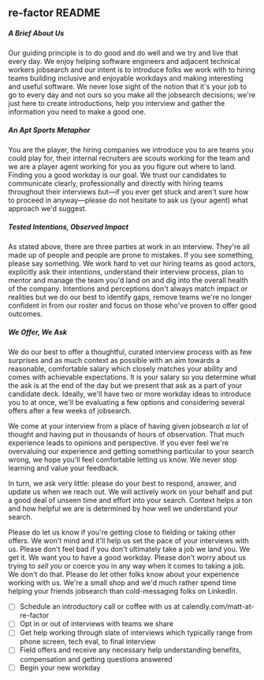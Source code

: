 ## re-factor README

##### A Brief About Us

Our guiding principle is to do good and do well and we try and live that every day. We enjoy helping software engineers and adjacent technical workers jobsearch and our intent is to introduce folks we work with to hiring teams building inclusive and enjoyable workdays and making interesting and useful software. We never lose sight of the notion that it's your job to go to every day and not ours so you make all the jobsearch decisions; we're just here to create introductions, help you interview and gather the information you need to make a good one.

##### An Apt Sports Metaphor

You are the player, the hiring companies we introduce you to are teams you could play for, their internal recruiters are scouts working for the team and we are a player agent working for you as you figure out where to land. Finding you a good workday is our goal. We trust our candidates to communicate clearly, professionally and directly with hiring teams throughout their interviews but—if you ever get stuck and aren't sure how to proceed in anyway—please do not hesitate to ask us (your agent) what approach we'd suggest.

##### Tested Intentions, Observed Impact

As stated above, there are three parties at work in an interview. They're all made up of people and people are prone to mistakes. If you see something, please say something. We work hard to vet our hiring teams as good actors, explicitly ask their intentions, understand their interview process, plan to mentor and manage the team you'd land on and dig into the overall health of the company. Intentions and perceptions don't always match impact or realities but we do our best to identify gaps, remove teams we're no longer confident in from our roster and focus on those who've proven to offer good outcomes.

##### We Offer, We Ask

We do our best to offer a thoughtful, curated interview process with as few surprises and as much context as possible with an aim towards a reasonable, comfortable salary which closely matches your ability and comes with achievable expectations. It is your salary so you determine what the ask is at the end of the day but we present that ask as a part of your candidate deck. Ideally, we'll have two or more workday ideas to introduce you to at once, we'll be evaluating a few options and considering several offers after a few weeks of jobsearch.

We come at your interview from a place of having given jobsearch _a lot_ of thought and having put in thousands of hours of observation. That much experience leads to opinions and perspective. If you ever feel we're overvaluing our experience and getting something particular to your search wrong, we hope you'll feel comfortable letting us know. We never stop learning and value your feedback.

In turn, we ask very little: please do your best to respond, answer, and update us when we reach out. We will actively work on your behalf and put a good deal of unseen time and effort into your search. Context helps a ton and how helpful we are is determined by how well we understand your search.

Please do let us know if you're getting close to fielding or taking other offers. We won't mind and it'll help us set the pace of your interviews with us. Please don't feel bad if you don't ultimately take a job we land you. We get it. We want you to have a good workday. Please don't worry about us trying to _sell you_ or coerce you in any way when it comes to taking a job. We don't do that. Please do let other folks know about your experience working with us. We're a small shop and we'd much rather spend time helping your friends jobsearch than cold-messaging folks on LinkedIn.

- [ ] Schedule an introductory call or coffee with us at calendly.com/matt-at-re-factor
- [ ] Opt in or out of interviews with teams we share
- [ ] Get help working through slate of interviews which typically range from phone screen, tech eval, to final interview
- [ ] Field offers and receive any necessary help understanding benefits, compensation and getting questions answered
- [ ] Begin your new workday
